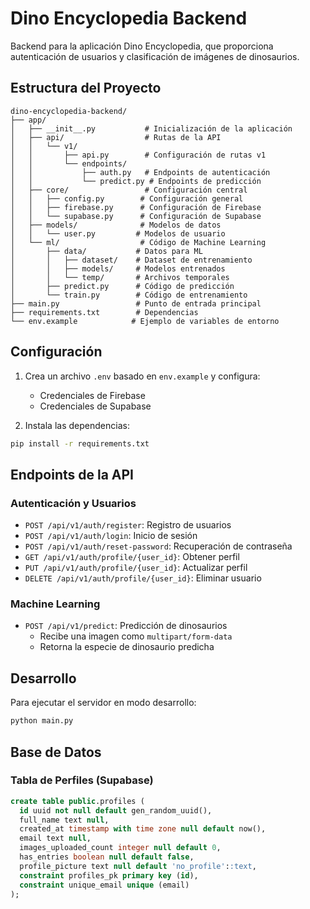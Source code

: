 # Dino Encyclopedia Backend

Backend para la aplicación Dino Encyclopedia, que proporciona autenticación de usuarios y clasificación de imágenes de dinosaurios.

## Estructura del Proyecto

```
dino-encyclopedia-backend/
├── app/
│   ├── __init__.py           # Inicialización de la aplicación
│   ├── api/                  # Rutas de la API
│   │   └── v1/
│   │       ├── api.py        # Configuración de rutas v1
│   │       └── endpoints/
│   │           ├── auth.py   # Endpoints de autenticación
│   │           └── predict.py # Endpoints de predicción
│   ├── core/                 # Configuración central
│   │   ├── config.py        # Configuración general
│   │   ├── firebase.py      # Configuración de Firebase
│   │   └── supabase.py      # Configuración de Supabase
│   ├── models/              # Modelos de datos
│   │   └── user.py         # Modelos de usuario
│   └── ml/                  # Código de Machine Learning
│       ├── data/           # Datos para ML
│       │   ├── dataset/    # Dataset de entrenamiento
│       │   ├── models/     # Modelos entrenados
│       │   └── temp/       # Archivos temporales
│       ├── predict.py      # Código de predicción
│       └── train.py        # Código de entrenamiento
├── main.py                 # Punto de entrada principal
├── requirements.txt        # Dependencias
└── env.example            # Ejemplo de variables de entorno
```

## Configuración

1. Crea un archivo `.env` basado en `env.example` y configura:
   - Credenciales de Firebase
   - Credenciales de Supabase

2. Instala las dependencias:
```bash
pip install -r requirements.txt
```

## Endpoints de la API

### Autenticación y Usuarios

- `POST /api/v1/auth/register`: Registro de usuarios
- `POST /api/v1/auth/login`: Inicio de sesión
- `POST /api/v1/auth/reset-password`: Recuperación de contraseña
- `GET /api/v1/auth/profile/{user_id}`: Obtener perfil
- `PUT /api/v1/auth/profile/{user_id}`: Actualizar perfil
- `DELETE /api/v1/auth/profile/{user_id}`: Eliminar usuario

### Machine Learning

- `POST /api/v1/predict`: Predicción de dinosaurios
  - Recibe una imagen como `multipart/form-data`
  - Retorna la especie de dinosaurio predicha

## Desarrollo

Para ejecutar el servidor en modo desarrollo:

```bash
python main.py
```

## Base de Datos

### Tabla de Perfiles (Supabase)

```sql
create table public.profiles (
  id uuid not null default gen_random_uuid(),
  full_name text null,
  created_at timestamp with time zone null default now(),
  email text null,
  images_uploaded_count integer null default 0,
  has_entries boolean null default false,
  profile_picture text null default 'no_profile'::text,
  constraint profiles_pk primary key (id),
  constraint unique_email unique (email)
);
``` 
